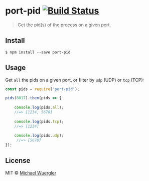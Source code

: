 # port-pid [![Build Status](https://travis-ci.org/radiovisual/port-pid.svg?branch=master)](https://travis-ci.org/radiovisual/port-pid)

> Get the pid(s) of the process on a given port.

## Install

```
$ npm install --save port-pid
```

## Usage

Get `all` the pids on a given port, or filter by `udp` (UDP) or `tcp` (TCP):

```js
const pids = require('port-pid');

pids(8017).then(pids => {
    
    console.log(pids.all);
    //=> [1234, 5678]
    
    console.log(pids.tcp);
    //=> [1234]
    
    console.log(pids.udp);
     //=> [5678]
});
```

## License

MIT © [Michael Wuergler](https://github.com/radiovisual)
